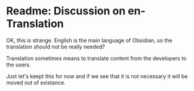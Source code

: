 # Readme: Discussion on en-Translation

OK, this is strange. English is the main language of Obsidian, so the translation should not be really needed? 

Translation sometimes means to translate content from the developers to the users.

Just let's keept this for now and if we see that it is not necessary it will be moved out of existance.

